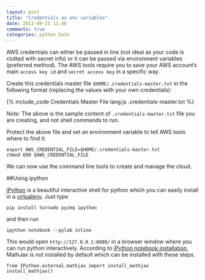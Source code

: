 ```yaml
---
layout: post
title: "Credentials as env variables"
date: 2012-09-23 11:46
comments: true
categories: python boto
---
```

AWS credentials can either be passed in line (not ideal as your code is clutted with secret info) or it can be passed via environment variables (preferred method). The AWS tools require you to save your AWS account’s main `access key id` and `secret access key` in a specific way. 

Create this credentials master file `$HOME/.credentials-master.txt` in the following format (replacing the values with your own credentials):

{% include_code Credentials Master File lang:js .credentials-master.txt %}

*Note*: The above is the sample content of `.credentials-master.txt` file you are creating, and not shell commands to run.

Protect the above file and set an environment variable to tell AWS tools where to find it:

	export AWS_CREDENTIAL_FILE=$HOME/.credentials-master.txt
	chmod 600 $AWS_CREDENTIAL_FILE

We can now use the command line tools to create and manage the cloud.


##Using ipython

[iPython](http://ipython.org/) is a beautiful interactive shell for python which you can easily install in a [virtualenv](/blog/2012/08/17/python-virtualenv/). Just type

	pip install tornado pyzmq ipython

and then run

	ipython notebook --pylab inline

This would open `http://127.0.0.1:8888/` in a browser window where you can run python interactively. According to [iPython notebook installation](http://ipython.org/ipython-doc/dev/install/install.html#installnotebook), MathJax is not installed by default which can be installed with these steps.

	from IPython.external.mathjax import install_mathjax
	install_mathjax()